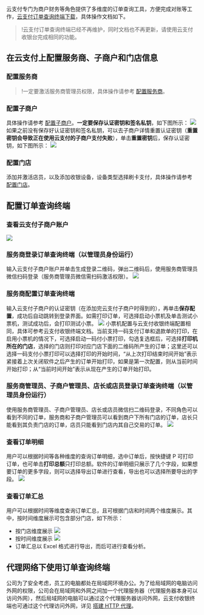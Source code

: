 云支付专门为商户财务等角色提供了多维度的订单查询工具，方便完成对账等工作，[云支付订单查询终端下载](https://main.qcloudimg.com/raw/9d451cc37d8cb1ee1f7e2de652e29845.zip)，具体操作文档如下。
>!云支付订单查询终端已经不再维护，同时文档也不再更新，请使用云支付收银台完成相同的功能。

## 在云支付上配置服务商、子商户和门店信息
### 配置服务商
>!一定要激活服务商管理员权限，具体操作请参考 [配置服务商](https://cloud.tencent.com/document/product/569/9796)。

### 配置子商户
具体操作请参考 [配置子商户](https://cloud.tencent.com/document/product/569/9795)。**一定要保存认证密钥和签名私钥**，如下图所示：
![](https://main.qcloudimg.com/raw/498224b007a5c0c95aae5c3b13cdaf31.png)
如果之前没有保存好认证密钥和签名私钥，可以去子商户详情重置认证密钥（**重置密钥会导致正在使用云支付的子商户支付失败**），单击**重置密钥**后，保存认证密钥，如下图所示：
![](https://main.qcloudimg.com/raw/5489658ed7cab617e917c79110869a58.png)

### 配置门店
添加并激活店员，以及添加收银设备，设备类型选择刷卡支付，具体操作请参考 [配置门店](https://cloud.tencent.com/document/product/569/9797)。

## 配置订单查询终端

### 查看云支付子商户账户
![](https://main.qcloudimg.com/raw/a8e9e47c30a55c554a0af563c51a7ad8.png)

### 服务商登录订单查询终端（以管理员身份运行）
输入云支付子商户账户并单击生成登录二维码，弹出二维码后，使用服务商管理员微信扫码登录（服务商管理员微信需扫码激活权限）。
![](https://main.qcloudimg.com/raw/9cd15b059f92c41d641a7435ea5bb21e.png)

### 服务商配置订单查询终端
输入云支付子商户的认证密钥（在添加完云支付子商户时得到的），再单击**保存配置**，成功后自动跳转到登录界面。如需打印订单，可选择启动小票机及单击测试小票机，测试成功后，会打印测试小票。
![](https://main.qcloudimg.com/raw/f62d0800a92c7eea5d94c87f039ed56c.png)
小票机配置与云支付收银终端配置相同，具体可参考云支付收银终端文档。当前支持一码支付订单和退款单的打印，在启用小票机的情况下，可选择启动一码付小票打印，勾选复选框后，可选择**打印机所在的门店**，选择的门店则打印对应门店下面的二维码所产生的订单；这里还可以选择一码支付小票打印可以选择打印的开始时间，“从上次打印结束时间开始”表示紧接着上次关闭软件之后产生的订单开始打印，如果是第一次配置，则从当前时间开始打印；从“当前时间开始”表示从现在产生的订单开始打印。

### 服务商管理员、子商户管理员、店长或店员登录订单查询终端（以管理员身份运行）
使用服务商管理员、子商户管理员、店长或店员微信扫二维码登录，不同角色可以看到不同的订单，服务商和子商户管理员可以看到商户下所有门店的订单，店长只能看到其负责门店的订单，店员只能看到门店内其自己交易的订单。
![](https://main.qcloudimg.com/raw/b325fb71250bb647e495a53d8b7471fe.png)

### 查看订单明细
用户可以根据时间等各种维度的查询订单明细，选中订单后，按快捷键 P 可打印订单，也可单击**打印总额**只打印总额。软件的订单明细只展示了几个字段，如果想要订单的更多字段，则可以选择导出订单进行查看，导出也可以选择所要导出的字段。
![](https://main.qcloudimg.com/raw/d6a013711fe7ee553682c9e9af2c62b8.png)

### 查看订单汇总
用户可以根据时间等维度查询订单汇总，且可根据门店和时间两个维度展示。其中，按时间维度展示可包含部分门店，如下所示：
- 按门店维度展示
![](https://main.qcloudimg.com/raw/dd4d3eb7bb3555150471705dfe098b62.png)
- 按时间维度展示
 ![](https://main.qcloudimg.com/raw/41c018955b60033997f5c4e50f772eaf.png)
- 订单汇总以 Excel 格式进行导出，而后可进行查看分析。
 
## 代理网络下使用订单查询终端
公司为了安全考虑，员工的电脑都处在局域网环境办公。为了给局域网的电脑访问外网的权限，公司会在局域网和外网之间加一个代理服务器（代理服务器本身可以访问外网），然后局域网的电脑可以通过这个代理服务器访问外网，云支付收银终端也可通过这个代理访问外网，详见 [搭建 HTTP 代理](https://cloud.tencent.com/document/product/569/12641)。
